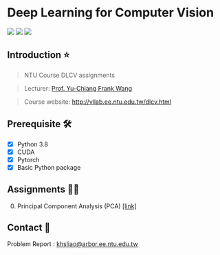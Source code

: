# Deep Learning for Computer Vision
![](https://img.shields.io/static/v1?label=MacOS&message=11.2.1&color=black) ![](https://img.shields.io/static/v1?label=Ubuntu&message=20.04&color=orange) ![](https://img.shields.io/static/v1?label=python&message=3.8&color=blue)
## Introduction ⭐ 
> NTU Course DLCV assignments

> Lecturer: [Prof. Yu-Chiang Frank Wang](http://vllab.ee.ntu.edu.tw/members.html)

> Course website: http://vllab.ee.ntu.edu.tw/dlcv.html

## Prerequisite 🛠
- [x] Python 3.8
- [x] CUDA
- [x] Pytorch   
- [x] Basic Python package

## Assignments 🤞🏻
0. Principal Component Analysis (PCA) [[link]](https://github.com/khsinliao/DLCV_2021_Fall/tree/main/HW0)

## Contact 📱
Problem Report : khsliao@arbor.ee.ntu.edu.tw
